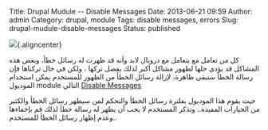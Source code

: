 Title: Drupal Mudule -- Disable Messages
Date: 2013-06-21 09:59
Author: admin
Category: drupal, module
Tags: disable messages, errors
Slug: drupal-mudule-disable-messages
Status: published

![](https://drupal.org/files/issues/drupal_error_0.png){.aligncenter}

كل من تعامل مع يتعامل مع دروبال لابد وأنه قد ظهرت له رسائل خطأ، وبعض هذه المشاكل قد يؤدي حلها لظهور مشاكل أكبر لذلك يفضل تركها ، ولكن في حال تركناها فإن رسالة الخطأ ستبقى ظاهرة، لإزالة رسائل الخطأ من الظهور للمستخدم يمكن استخدام الموديول module التالي [Disable Messages](https://drupal.org/project/disable_messages)

حيث يقوم هذا الموديول بفلترة رسائل الخطأ والتحكم لمن سيظهر رسائل الخطأ والكثير من الخيارات المفيدة.. وتذكر المستخدم لا يحب أن يظهر له رسالة خطأ لذلك قم بإخفاءها وعدم إظهار رسائل الخطأ للمستخدم..
